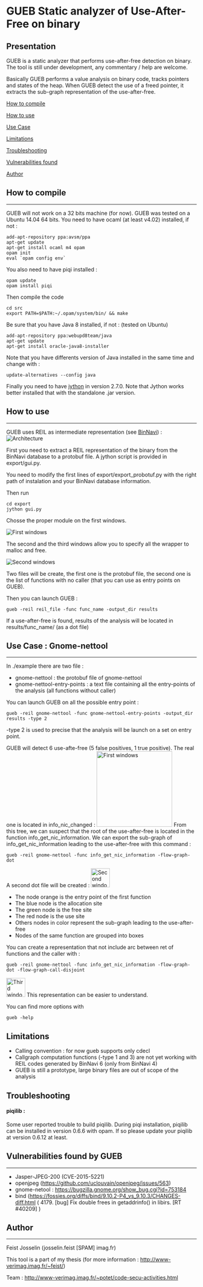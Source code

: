 **GUEB** Static analyzer of Use-After-Free on binary	
==============

Presentation
--------------

GUEB is a static analyzer that performs use-after-free detection on binary.
The tool is still under development, any commentary / help are welcome.

Basically GUEB performs a value analysis on binary code, tracks pointers and states of the heap. When GUEB detect the use of a freed pointer, it extracts the sub-graph representation of the use-after-free.


[How to compile](#how-to-compile)

[How to use](#how-to-use)

[Use Case](#use-case--gnome-nettool)

[Limitations](#limitations)

[Troubleshooting](#troubleshooting)

[Vulnerabilities found](#vulnerabilities-found-by-gueb)

[Author](#author)

## <a name="how-to-compile"></a>How to compile
--------------
GUEB will not work on a 32 bits machine (for now).
GUEB was tested on a Ubuntu 14.04 64 bits.
You need to have ocaml (at least v4.02) installed, if not :
```  
add-apt-repository ppa:avsm/ppa
apt-get update
apt-get install ocaml m4 opam
opam init
eval `opam config env`
```
You also need to have piqi installed :
```
opam update
opam install piqi
```
Then compile the code
```
cd src
export PATH=$PATH:~/.opam/system/bin/ && make
```

Be sure that you have Java 8 installed, if not : (tested on Ubuntu)
```
add-apt-repository ppa:webupd8team/java
apt-get update
apt-get install oracle-java8-installer
```
Note that you have differents version of Java installed in the same time and change with :
```
update-alternatives --config java
```

Finally you need to have [jython](http://www.jython.org/downloads.html) in version 2.7.0. Note that Jython works better installed that with the standalone .jar version.
## <a name="how-to-use"></a>How to use
--------------
GUEB uses REIL as intermediate representation (see [BinNavi](https://github.com/google/binnavi)) :
![Architecture](./doc/pics/architecture.png)

First you need to extract a REIL representation of the binary from the BinNavi database to a protobuf file.
A jython script is provided in export/gui.py.

You need to modify the first lines of export/export_probotuf.py with the right path of instalation and  your BinNavi database information.


Then run 
```
cd export
jython gui.py
```
Chosse the proper module on the first windows.

![First windows](./doc/pics/export1.png)

The second and the third windows allow you to specify all the wrapper to malloc and free.

![Second windows](./doc/pics/export2.png)

Two files will be create, the first one is the protobuf file, the second one is the list of functions with no caller (that you can use as entry points on GUEB).

Then you can launch GUEB :
```
gueb -reil reil_file -func func_name -output_dir results
```

If a use-after-free is found, results of the analysis will be located in  results/func_name/ (as a dot file)

## <a name="use-case--gnome-nettool"></a>Use Case : Gnome-nettool
-----------
In ./example there are two file : 
* gnome-nettool : the protobuf file of gnome-nettool
* gnome-nettool-entry-points : a text file containing all the entry-points of the analysis (all functions without caller)

You can launch GUEB on all the possible entry point :
```
gueb -reil gnome-nettool -func gnome-nettool-entry-points -output_dir results -type 2
```
-type 2 is used to precise that the analysis will be launch on a set on entry point.

GUEB will detect 6 use-afte-free (5 false positives, 1 true positive).
The real one is located in info_nic_changed :
<img src="./doc/pics/gnome-nettool1.png" alt="First windows" style="width: 200px;"/>
From this tree, we can suspect that the root of the use-after-free is located in the function info_get_nic_information.
We can export the sub-graph of info_get_nic_information leading to the use-after-free with this command :
```
gueb -reil gnome-nettool -func info_get_nic_information -flow-graph-dot
```
A second dot file will be created :
<a href="./doc/pics/gnome-nettool3.png"><img src="./doc/pics/gnome-nettool2-light.png" alt="Second window" style="width: 50px;"/></a>
* The node orange is the entry point of the first function
* The blue node is the allocation site
* The green node is the free site
* The red node is the use site
* Others nodes in color represent the sub-graph leading to the use-after-free
* Nodes of the same function are grouped into boxes

You can create a representation that not include arc between ret of functions and the caller with :
```
gueb -reil gnome-nettool -func info_get_nic_information -flow-graph-dot -flow-graph-call-disjoint
```
<a href="./doc/pics/gnome-nettool3.png"><img src="./doc/pics/gnome-nettool3-light.png" alt="Third window" style="width: 50px;"/></a>
This representation can be easier to understand.


You can find more options with
```
gueb -help
```

## <a name="limitations"></a>Limitations

* Calling convention : for now gueb supports only cdecl
* Callgraph computation functions (-type 1 and 3) are not yet working with REIL codes generated by BinNavi 6 (only from BinNavi 4)
* GUEB is still a prototype, large binary files are out of scope of the analysis 

## <a name="troubleshooting"></a> Troubleshooting

#### piqilib :

Some user reported trouble to build piqilib. During piqi installation, piqilib can be installed in version 0.6.6 with opam. If so please update your piqilib at version 0.6.12 at least.


## <a name="vulnerabilities-found-by-gueb"></a>Vulnerabilities found by GUEB
----------

* Jasper-JPEG-200 (CVE-2015-5221)
* openjpeg (https://github.com/uclouvain/openjpeg/issues/563)
* gnome-netool : https://bugzilla.gnome.org/show_bug.cgi?id=753184 
* bind (https://fossies.org/diffs/bind/9.10.2-P4_vs_9.10.3/CHANGES-diff.html ( 4179.  [bug]  Fix double frees in getaddrinfo() in libirs.     [RT #40209] )

## <a name="author"></a>Author
-------------
Feist Josselin (josselin.feist [SPAM] imag.fr)
 
This tool is a part of my thesis (for more information : http://www-verimag.imag.fr/~feist/)

Team : http://www-verimag.imag.fr/~potet/code-secu-activities.html
